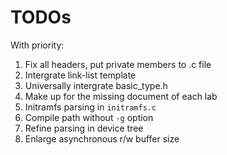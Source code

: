 # TODOs
With priority:

1. Fix all headers, put private members to .c file
2. Intergrate link-list template
3. Universally intergrate basic_type.h
4. Make up for the missing document of each lab
5. Initramfs parsing in `initramfs.c`
6. Compile path without `-g` option
7. Refine parsing in device tree
8. Enlarge asynchronous r/w buffer size